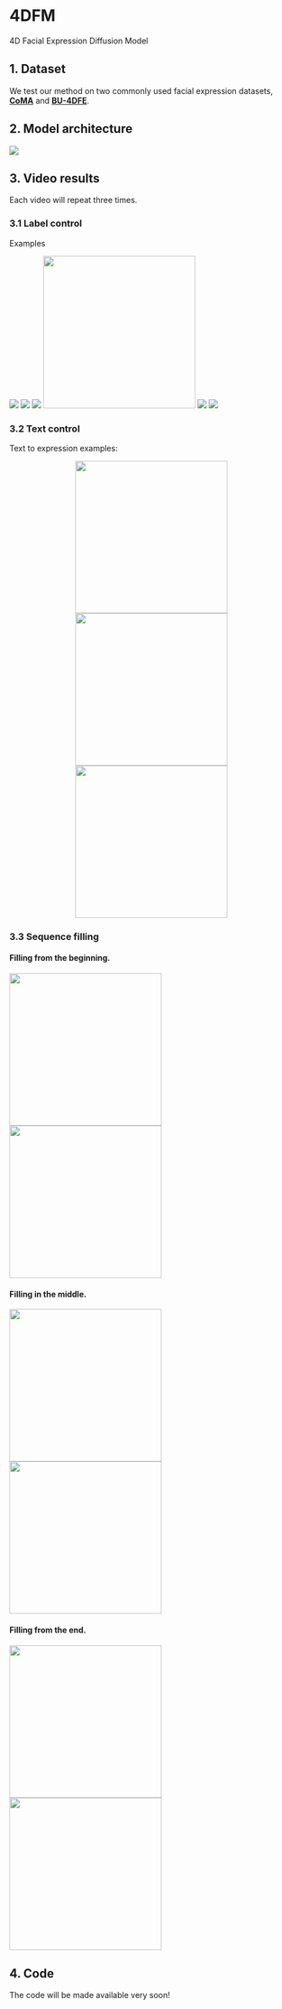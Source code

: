 # 4DFM
4D Facial Expression Diffusion Model

## 1. Dataset
We test our method on two commonly used facial expression datasets, [**CoMA**](https://coma.is.tue.mpg.de/) and [**BU-4DFE**](http://www.cs.binghamton.edu/~lijun/Research/3DFE/3DFE_Analysis.html).

## 2. Model architecture


<img  src="model.jpg"  />

## 3. Video results
Each video will repeat three times.

### 3.1 Label control

Examples


 <img src="results/angry.gif"/> <img src="results/eyebrow.gif" />  <img src="results/mouth_extreme.gif"  /> <img src="results/disgust.gif" height="270" />  <img src="results/mouth_open.gif"  /> <img src="results/lips_up.gif" /> 


### 3.2 Text control

Text to expression examples:

<center class="half">
 <img src="results/sad_text.gif" height="270" />
 <img src="results/bareteeth_text.gif" height="270" />
 <img src="results/angry_mouth_down.gif" height="270" />
</center>


### 3.3 Sequence filling

#### Filling from the beginning.
 <img src="results/ffb_1.gif" height="270" />  <img src="results/ffb_2.gif" height="270" />

#### Filling in the middle.
 <img src="results/fim_1.gif" height="270" />  <img src="results/fim_2.gif" height="270" />
 
 
#### Filling from the end.
 <img src="results/ffe_1.gif" height="270" />  <img src="results/ffe_2.gif" height="270" />

## 4. Code
The code will be made available very soon!
